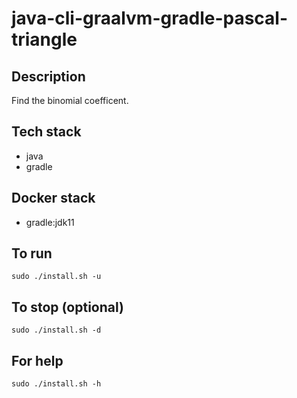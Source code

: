 # java-cli-graalvm-gradle-pascal-triangle

## Description
Find the binomial coefficent.

## Tech stack
- java
- gradle

## Docker stack
- gradle:jdk11

## To run
`sudo ./install.sh -u`

## To stop (optional)
`sudo ./install.sh -d`

## For help
`sudo ./install.sh -h`
